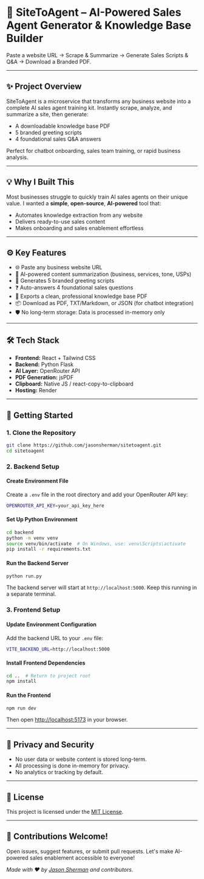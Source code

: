 # 🤖 SiteToAgent – AI-Powered Sales Agent Generator & Knowledge Base Builder

Paste a website URL → Scrape & Summarize → Generate Sales Scripts & Q&A → Download a Branded PDF.

---

## ✨ Project Overview

SiteToAgent is a microservice that transforms any business website into a complete AI sales agent training kit. Instantly scrape, analyze, and summarize a site, then generate:
- A downloadable knowledge base PDF
- 5 branded greeting scripts
- 4 foundational sales Q&A answers

Perfect for chatbot onboarding, sales team training, or rapid business analysis.

---

## 💡 Why I Built This

Most businesses struggle to quickly train AI sales agents on their unique value. I wanted a **simple**, **open-source**, **AI-powered** tool that:
- Automates knowledge extraction from any website
- Delivers ready-to-use sales content
- Makes onboarding and sales enablement effortless

---

## ⚙️ Key Features

- 🌐 Paste any business website URL
- 🤖 AI-powered content summarization (business, services, tone, USPs)
- 💬 Generates 5 branded greeting scripts
- ❓ Auto-answers 4 foundational sales questions
- 📄 Exports a clean, professional knowledge base PDF
- 📦 Download as PDF, TXT/Markdown, or JSON (for chatbot integration)
- 🛡️ No long-term storage: Data is processed in-memory only

---

## 🛠️ Tech Stack

- **Frontend:** React + Tailwind CSS
- **Backend:** Python Flask
- **AI Layer:** OpenRouter API
- **PDF Generation:** jsPDF
- **Clipboard:** Native JS / react-copy-to-clipboard
- **Hosting:** Render

---

## 🚀 Getting Started

### 1. Clone the Repository
```bash
git clone https://github.com/jasonsherman/sitetoagent.git
cd sitetoagent
```

### 2. Backend Setup

#### Create Environment File
Create a `.env` file in the root directory and add your OpenRouter API key:
```bash
OPENROUTER_API_KEY=your_api_key_here
```

#### Set Up Python Environment
```bash
cd backend
python -m venv venv
source venv/bin/activate  # On Windows, use: venv\Scripts\activate
pip install -r requirements.txt
```

#### Run the Backend Server
```bash
python run.py
```
The backend server will start at `http://localhost:5000`. Keep this running in a separate terminal.

### 3. Frontend Setup

#### Update Environment Configuration
Add the backend URL to your `.env` file:
```bash
VITE_BACKEND_URL=http://localhost:5000
```

#### Install Frontend Dependencies
```bash
cd ..  # Return to project root
npm install
```

#### Run the Frontend
```bash
npm run dev
```
Then open [http://localhost:5173](http://localhost:5173) in your browser.

---

## 🔐 Privacy and Security

- No user data or website content is stored long-term.
- All processing is done in-memory for privacy.
- No analytics or tracking by default.

---

## 📜 License

This project is licensed under the [MIT License](LICENSE).

---

## 🙌 Contributions Welcome!

Open issues, suggest features, or submit pull requests. Let's make AI-powered sales enablement accessible to everyone!

*Made with ❤️ by [Jason Sherman](https://jasonsherman.org) and contributors.* 